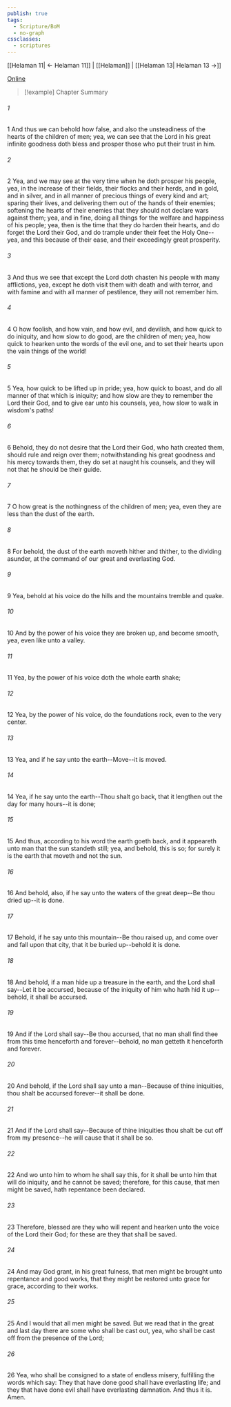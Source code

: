 ```yaml
---
publish: true
tags:
  - Scripture/BoM
  - no-graph
cssclasses:
  - scriptures
---
```

[[Helaman 11| ← Helaman 11]] | [[Helaman]] | [[Helaman 13| Helaman 13 →]]

[Online](https://churchofjesuschrist.org/study/scriptures/bofm/hel/12?lang=eng)

>[!example] Chapter Summary
>
###### 1
1 And thus we can behold how false, and also the unsteadiness of the hearts of the children of men; yea, we can see that the Lord in his great infinite goodness doth bless and prosper those who put their trust in him.
###### 2
2 Yea, and we may see at the very time when he doth prosper his people, yea, in the increase of their fields, their flocks and their herds, and in gold, and in silver, and in all manner of precious things of every kind and art; sparing their lives, and delivering them out of the hands of their enemies; softening the hearts of their enemies that they should not declare wars against them; yea, and in fine, doing all things for the welfare and happiness of his people; yea, then is the time that they do harden their hearts, and do forget the Lord their God, and do trample under their feet the Holy One--yea, and this because of their ease, and their exceedingly great prosperity.
###### 3
3 And thus we see that except the Lord doth chasten his people with many afflictions, yea, except he doth visit them with death and with terror, and with famine and with all manner of pestilence, they will not remember him.
###### 4
4 O how foolish, and how vain, and how evil, and devilish, and how quick to do iniquity, and how slow to do good, are the children of men; yea, how quick to hearken unto the words of the evil one, and to set their hearts upon the vain things of the world!
###### 5
5 Yea, how quick to be lifted up in pride; yea, how quick to boast, and do all manner of that which is iniquity; and how slow are they to remember the Lord their God, and to give ear unto his counsels, yea, how slow to walk in wisdom's paths!
###### 6
6 Behold, they do not desire that the Lord their God, who hath created them, should rule and reign over them; notwithstanding his great goodness and his mercy towards them, they do set at naught his counsels, and they will not that he should be their guide.
###### 7
7 O how great is the nothingness of the children of men; yea, even they are less than the dust of the earth.
###### 8
8 For behold, the dust of the earth moveth hither and thither, to the dividing asunder, at the command of our great and everlasting God.
###### 9
9 Yea, behold at his voice do the hills and the mountains tremble and quake.
###### 10
10 And by the power of his voice they are broken up, and become smooth, yea, even like unto a valley.
###### 11
11 Yea, by the power of his voice doth the whole earth shake;
###### 12
12 Yea, by the power of his voice, do the foundations rock, even to the very center.
###### 13
13 Yea, and if he say unto the earth--Move--it is moved.
###### 14
14 Yea, if he say unto the earth--Thou shalt go back, that it lengthen out the day for many hours--it is done;
###### 15
15 And thus, according to his word the earth goeth back, and it appeareth unto man that the sun standeth still; yea, and behold, this is so; for surely it is the earth that moveth and not the sun.
###### 16
16 And behold, also, if he say unto the waters of the great deep--Be thou dried up--it is done.
###### 17
17 Behold, if he say unto this mountain--Be thou raised up, and come over and fall upon that city, that it be buried up--behold it is done.
###### 18
18 And behold, if a man hide up a treasure in the earth, and the Lord shall say--Let it be accursed, because of the iniquity of him who hath hid it up--behold, it shall be accursed.
###### 19
19 And if the Lord shall say--Be thou accursed, that no man shall find thee from this time henceforth and forever--behold, no man getteth it henceforth and forever.
###### 20
20 And behold, if the Lord shall say unto a man--Because of thine iniquities, thou shalt be accursed forever--it shall be done.
###### 21
21 And if the Lord shall say--Because of thine iniquities thou shalt be cut off from my presence--he will cause that it shall be so.
###### 22
22 And wo unto him to whom he shall say this, for it shall be unto him that will do iniquity, and he cannot be saved; therefore, for this cause, that men might be saved, hath repentance been declared.
###### 23
23 Therefore, blessed are they who will repent and hearken unto the voice of the Lord their God; for these are they that shall be saved.
###### 24
24 And may God grant, in his great fulness, that men might be brought unto repentance and good works, that they might be restored unto grace for grace, according to their works.
###### 25
25 And I would that all men might be saved. But we read that in the great and last day there are some who shall be cast out, yea, who shall be cast off from the presence of the Lord;
###### 26
26 Yea, who shall be consigned to a state of endless misery, fulfilling the words which say: They that have done good shall have everlasting life; and they that have done evil shall have everlasting damnation. And thus it is. Amen.



